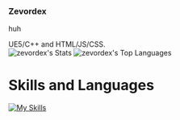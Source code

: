 ### Zevordex
huh

UE5/C++ and HTML/JS/CSS.  
![zevordex's Stats](https://github-readme-stats.vercel.app/api?username=zevordex&theme=dracula&show_icons=true&hide_border=false&count_private=true)
![zevordex's Top Languages](https://github-readme-stats.vercel.app/api/top-langs/?username=zevordex&theme=dracula&show_icons=true&hide_border=false&layout=compact)

# Skills and Languages

[![My Skills](https://skillicons.dev/icons?i=unreal,cpp,js,html,css,bash,discordjs,docker,electron,express,sequelize,git,lua,md,mongodb,nodejs,postgres,postman)](https://skillicons.dev)
